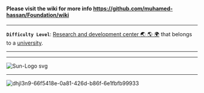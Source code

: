 #### Please visit the wiki for more info https://github.com/muhamed-hassan/Foundation/wiki

***

**`Difficulty Level`**: [Research and development center 🌏 🌎 🌍](https://en.wikipedia.org/wiki/Research_and_development) that belongs to a [university](https://en.wikipedia.org/wiki/University).

***
***

![Sun-Logo svg](https://user-images.githubusercontent.com/17825804/219604734-abf66409-8069-4b40-a585-6055991538b4.png)

***

![dhjl3n9-66f5418e-0a81-426d-b86f-6e1fbfb99933](https://github.com/user-attachments/assets/85e22f72-0559-45d8-931b-b3986dace46b)
